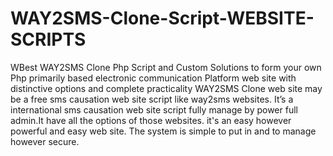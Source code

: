 # WAY2SMS-Clone-Script-WEBSITE-SCRIPTS
WBest WAY2SMS Clone Php Script and Custom Solutions to form your own Php primarily based electronic communication Platform web site with distinctive options and complete practicality WAY2SMS Clone web site may be a free sms causation web site script like way2sms websites. It’s a international sms causation web site script fully manage by power full admin.It have all the options of those websites. it's an easy however powerful and easy web site. The system is simple to put in and to manage however secure.
